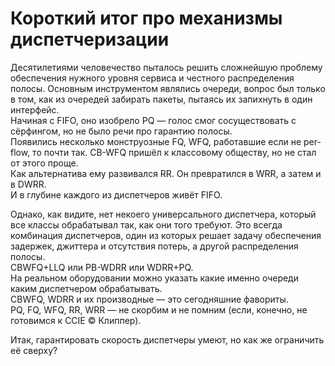 # Короткий итог про механизмы диспетчеризации

Десятилетиями человечество пыталось решить сложнейшую проблему обеспечения нужного уровня сервиса и честного распределения полосы. Основным инструментом являлись очереди, вопрос был только в том, как из очередей забирать пакеты, пытаясь их запихнуть в один интерфейс.  
Начиная с FIFO, оно изобрело PQ — голос смог сосуществовать с сёрфингом, но не было речи про гарантию полосы.  
Появились несколько монструозные FQ, WFQ, работавшие если не per-flow, то почти так. CB-WFQ пришёл к классовому обществу, но не стал от этого проще.  
Как альтернатива ему развивался RR. Он превратился в WRR, а затем и в DWRR.  
И в глубине каждого из диспетчеров живёт FIFO.  
  
Однако, как видите, нет некоего универсального диспетчера, который все классы обрабатывал так, как они того требуют. Это всегда комбинация диспетчеров, один из которых решает задачу обеспечения задержек, джиттера и отсутствия потерь, а другой распределения полосы.  
CBWFQ+LLQ или PB-WDRR или WDRR+PQ.   
На реальном оборудовании можно указать какие именно очереди каким диспетчером обрабатывать.  
CBWFQ, WDRR и их производные — это сегодняшние фавориты.  
PQ, FQ, WFQ, RR, WRR — не скорбим и не помним \(если, конечно, не готовимся к CCIE © Клиппер\).   
  
Итак, гарантировать скорость диспетчеры умеют, но как же ограничить её сверху?

